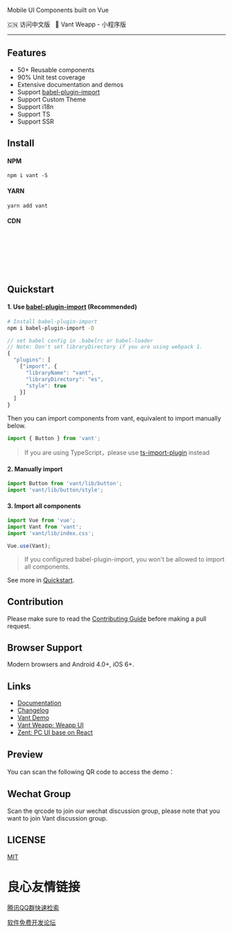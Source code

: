  
     
 

 Mobile UI Components built on Vue 

 
     
     
     
     
     
     
     
 

 
  🇨🇳  访问中文版 
  &nbsp;
  🚀  Vant Weapp - 小程序版 
 

---

## Features

* 50+ Reusable components
* 90% Unit test coverage
* Extensive documentation and demos
* Support [babel-plugin-import](https://github.com/ant-design/babel-plugin-import)
* Support Custom Theme
* Support i18n
* Support TS
* Support SSR

## Install

#### NPM

```shell
npm i vant -S
```

#### YARN

```shell
yarn add vant
```

#### CDN

```html
 
 

 
  
  
```

## Quickstart

#### 1. Use [babel-plugin-import](https://github.com/ant-design/babel-plugin-import) (Recommended)

```bash
# Install babel-plugin-import
npm i babel-plugin-import -D
```

```js
// set babel config in .babelrc or babel-loader
// Note: Don't set libraryDirectory if you are using webpack 1.
{
  "plugins": [
    ["import", {
      "libraryName": "vant",
      "libraryDirectory": "es",
      "style": true
    }]
  ]
}
```

Then you can import components from vant, equivalent to import manually below.

```js
import { Button } from 'vant';
```

> If you are using TypeScript，please use [ts-import-plugin](https://github.com/Brooooooklyn/ts-import-plugin) instead

#### 2. Manually import

```js
import Button from 'vant/lib/button';
import 'vant/lib/button/style';
```

#### 3. Import all components

```js
import Vue from 'vue';
import Vant from 'vant';
import 'vant/lib/index.css';

Vue.use(Vant);
```

> If you configured babel-plugin-import, you won't be allowed to import all components.

See more in [Quickstart](https://youzan.github.io/vant#/en-US/quickstart).

## Contribution

Please make sure to read the [Contributing Guide](./.github/CONTRIBUTING.md) before making a pull request.

## Browser Support

Modern browsers and Android 4.0+, iOS 6+.

## Links

* [Documentation](https://youzan.github.io/vant)
* [Changelog](https://youzan.github.io/vant#/en-US/changelog)
* [Vant Demo](https://github.com/youzan/vant-demo)
* [Vant Weapp: Weapp UI](https://github.com/youzan/vant-weapp)
* [Zent: PC UI base on React](https://www.youzanyun.com/zanui/zent)


## Preview

You can scan the following QR code to access the demo：

 

## Wechat Group

Scan the qrcode to join our wechat discussion group, please note that you want to join Vant discussion group.

 

## LICENSE

[MIT](https://en.wikipedia.org/wiki/MIT_License)


 # 良心友情链接

[腾讯QQ群快速检索](http://u.720life.cn/s/8cf73f7c)

[软件免费开发论坛](http://u.720life.cn/s/bbb01dc0)